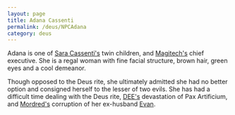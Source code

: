 ```yaml
---
layout: page
title: Adana Cassenti
permalink: /deus/NPCAdana
category: deus
---
```

Adana is one of [Sara Cassenti's](http://restlesswarrior.com/pax/pcs/sara.html) twin children, and [Magitech's](OrgMagitech) chief executive. She is a regal woman with fine facial structure, brown hair, green eyes and a cool demeanor.

Though opposed to the Deus rite, she ultimately admitted she had no better option and consigned herself to the lesser of two evils. She has had a difficult time dealing with the Deus rite, [DEE's](CharPublicGriffin) devastation of Pax Artificium, and [Mordred's](NPCMordred) corruption of her ex-husband [Evan](NPCEvan).
